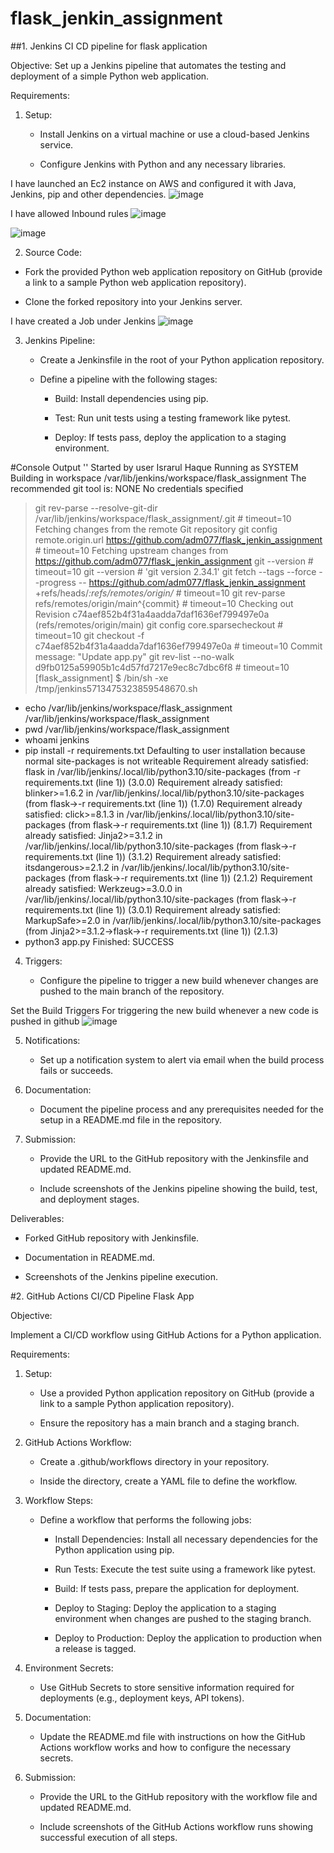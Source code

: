 # flask_jenkin_assignment

##1. Jenkins CI CD pipeline for flask application

Objective:
Set up a Jenkins pipeline that automates the testing and deployment of a simple Python web application.


Requirements:


1. Setup:

   - Install Jenkins on a virtual machine or use a cloud-based Jenkins service.

   - Configure Jenkins with Python and any necessary libraries.

I have launched an Ec2 instance on AWS and configured it with Java, Jenkins, pip and other dependencies.
![image](https://github.com/adm077/flask_jenkin_assignment/assets/139608052/8dc7c58d-c935-47b3-98ad-ce0242c41daf)

I have allowed Inbound rules
![image](https://github.com/adm077/flask_jenkin_assignment/assets/139608052/b60a9f2d-947b-4f9a-88bf-f5a7c3a89f26)

![image](https://github.com/adm077/flask_jenkin_assignment/assets/139608052/938192d7-d6bc-4639-9d9d-d25c30326768)


2. Source Code:

  - Fork the provided Python web application repository on GitHub (provide a link to a sample Python web application repository).

  - Clone the forked repository into your Jenkins server.

I have created a Job under Jenkins
![image](https://github.com/adm077/flask_jenkin_assignment/assets/139608052/9f2a01a3-4691-4347-ad94-c67bfff9f4d6)

3. Jenkins Pipeline:

   - Create a Jenkinsfile in the root of your Python application repository.

   - Define a pipeline with the following stages:

     - Build: Install dependencies using pip.

     - Test: Run unit tests using a testing framework like pytest.

     - Deploy: If tests pass, deploy the application to a staging environment.

#Console Output
'' Started by user Israrul Haque
Running as SYSTEM
Building in workspace /var/lib/jenkins/workspace/flask_assignment
The recommended git tool is: NONE
No credentials specified
 > git rev-parse --resolve-git-dir /var/lib/jenkins/workspace/flask_assignment/.git # timeout=10
Fetching changes from the remote Git repository
 > git config remote.origin.url https://github.com/adm077/flask_jenkin_assignment # timeout=10
Fetching upstream changes from https://github.com/adm077/flask_jenkin_assignment
 > git --version # timeout=10
 > git --version # 'git version 2.34.1'
 > git fetch --tags --force --progress -- https://github.com/adm077/flask_jenkin_assignment +refs/heads/*:refs/remotes/origin/* # timeout=10
 > git rev-parse refs/remotes/origin/main^{commit} # timeout=10
Checking out Revision c74aef852b4f31a4aadda7daf1636ef799497e0a (refs/remotes/origin/main)
 > git config core.sparsecheckout # timeout=10
 > git checkout -f c74aef852b4f31a4aadda7daf1636ef799497e0a # timeout=10
Commit message: "Update app.py"
 > git rev-list --no-walk d9fb0125a59905b1c4d57fd7217e9ec8c7dbc6f8 # timeout=10
[flask_assignment] $ /bin/sh -xe /tmp/jenkins5713475323859548670.sh
+ echo /var/lib/jenkins/workspace/flask_assignment
/var/lib/jenkins/workspace/flask_assignment
+ pwd
/var/lib/jenkins/workspace/flask_assignment
+ whoami
jenkins
+ pip install -r requirements.txt
Defaulting to user installation because normal site-packages is not writeable
Requirement already satisfied: flask in /var/lib/jenkins/.local/lib/python3.10/site-packages (from -r requirements.txt (line 1)) (3.0.0)
Requirement already satisfied: blinker>=1.6.2 in /var/lib/jenkins/.local/lib/python3.10/site-packages (from flask->-r requirements.txt (line 1)) (1.7.0)
Requirement already satisfied: click>=8.1.3 in /var/lib/jenkins/.local/lib/python3.10/site-packages (from flask->-r requirements.txt (line 1)) (8.1.7)
Requirement already satisfied: Jinja2>=3.1.2 in /var/lib/jenkins/.local/lib/python3.10/site-packages (from flask->-r requirements.txt (line 1)) (3.1.2)
Requirement already satisfied: itsdangerous>=2.1.2 in /var/lib/jenkins/.local/lib/python3.10/site-packages (from flask->-r requirements.txt (line 1)) (2.1.2)
Requirement already satisfied: Werkzeug>=3.0.0 in /var/lib/jenkins/.local/lib/python3.10/site-packages (from flask->-r requirements.txt (line 1)) (3.0.1)
Requirement already satisfied: MarkupSafe>=2.0 in /var/lib/jenkins/.local/lib/python3.10/site-packages (from Jinja2>=3.1.2->flask->-r requirements.txt (line 1)) (2.1.3)
+ python3 app.py
Finished: SUCCESS

4. Triggers:

   - Configure the pipeline to trigger a new build whenever changes are pushed to the main branch of the repository.

Set the Build Triggers For triggering the new build whenever a new code is pushed in github
![image](https://github.com/adm077/flask_jenkin_assignment/assets/139608052/ed7b7ae4-f9f3-49d5-b1bf-c8c6e9ecd01d)


5. Notifications:

   - Set up a notification system to alert via email when the build process fails or succeeds.


6. Documentation:

   - Document the pipeline process and any prerequisites needed for the setup in a README.md file in the repository.


7. Submission:

   - Provide the URL to the GitHub repository with the Jenkinsfile and updated README.md.

   - Include screenshots of the Jenkins pipeline showing the build, test, and deployment stages.


Deliverables:

- Forked GitHub repository with Jenkinsfile.

- Documentation in README.md.

- Screenshots of the Jenkins pipeline execution.


#2. GitHub Actions CI/CD Pipeline Flask App

Objective:

Implement a CI/CD workflow using GitHub Actions for a Python application.


Requirements:


1. Setup:

   - Use a provided Python application repository on GitHub (provide a link to a sample Python application repository).

   - Ensure the repository has a main branch and a staging branch.


2. GitHub Actions Workflow:

   - Create a .github/workflows directory in your repository.

   - Inside the directory, create a YAML file to define the workflow.


3. Workflow Steps:

   - Define a workflow that performs the following jobs:

     - Install Dependencies: Install all necessary dependencies for the Python application using pip.

     - Run Tests: Execute the test suite using a framework like pytest.

     - Build: If tests pass, prepare the application for deployment.

     - Deploy to Staging: Deploy the application to a staging environment when changes are pushed to the staging branch.

     - Deploy to Production: Deploy the application to production when a release is tagged.


4. Environment Secrets:

   - Use GitHub Secrets to store sensitive information required for deployments (e.g., deployment keys, API tokens).


5. Documentation:

   - Update the README.md file with instructions on how the GitHub Actions workflow works and how to configure the necessary secrets.


6. Submission:

   - Provide the URL to the GitHub repository with the workflow file and updated README.md.

   - Include screenshots of the GitHub Actions workflow runs showing successful execution of all steps.


